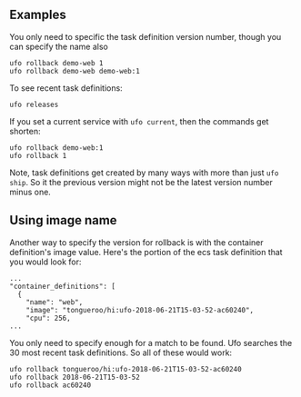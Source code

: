 ## Examples

You only need to specific the task definition version number, though you can specify the name also

    ufo rollback demo-web 1
    ufo rollback demo-web demo-web:1

To see recent task definitions:

    ufo releases

If you set a current service with `ufo current`, then the commands get shorten:

    ufo rollback demo-web:1
    ufo rollback 1

Note, task definitions get created by many ways with more than just `ufo ship`. So it the previous version might not be the latest version number minus one.

## Using image name

Another way to specify the version for rollback is with the container definition's image value.  Here's the portion of the ecs task definition that you would look for:

    ...
    "container_definitions": [
      {
        "name": "web",
        "image": "tongueroo/hi:ufo-2018-06-21T15-03-52-ac60240",
        "cpu": 256,
    ...

You only need to specify enough for a match to be found.  Ufo searches the 30 most recent task definitions. So all of these would work:

    ufo rollback tongueroo/hi:ufo-2018-06-21T15-03-52-ac60240
    ufo rollback 2018-06-21T15-03-52
    ufo rollback ac60240
